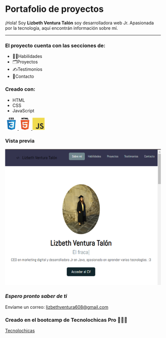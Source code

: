 # Portafolio de proyectos


¡Hola! Soy **Lizbeth Ventura Talón** soy desarrolladora web Jr. Apasionada por la tecnología, aquí encontrán información sobre mí.

_____

### El proyecto cuenta con las secciones de:

- 👩‍💻Habilidades
- 🗂️Proyectos
- ✍️Testimonios
- 📨Contacto

### Creado con: 
- HTML
- CSS
- JavaScript


<a href="https://www.w3schools.com/css/" target="_blank"> <img src="https://raw.githubusercontent.com/devicons/devicon/master/icons/css3/css3-original-wordmark.svg" alt="css3" width="40" height="40"/> </a>
    <a href="https://www.w3.org/html/" target="_blank"> <img src="https://raw.githubusercontent.com/devicons/devicon/master/icons/html5/html5-original-wordmark.svg" alt="html5" width="40" height="40"/> </a>
    <a href="https://developer.mozilla.org/en-US/docs/Web/JavaScript" target="_blank"> <img src="https://raw.githubusercontent.com/devicons/devicon/master/icons/javascript/javascript-original.svg" alt="javascript" width="40" height="40"/> </a>

### Vista previa

![Proyecto](/assets/portafolio1.png)

### *Espero pronto saber de ti*
Envíame un correo:
[lizbethventura608@gmail.com](mailto:lizbethventura608@gmail.com)

### Creado en el bootcamp de  Tecnolochicas Pro 💖👩‍💻
[Tecnolochicas](https://tecnolochicas.mx)